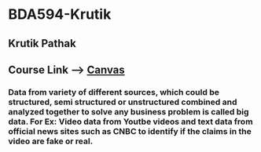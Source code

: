 # BDA594-Krutik


## Krutik Pathak

## Course Link --> [Canvas](https://sdsu.instructure.com/courses/113151)

### Data from variety of different sources, which could be structured, semi structured or unstructured combined and analyzed together to solve any business problem is called big data. For Ex: Video data from Youtbe videos and text data from official news sites such as CNBC to identify if the claims in the video are fake or real.

 



